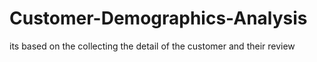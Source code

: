 # Customer-Demographics-Analysis
its based on the collecting the detail of the customer and their review
